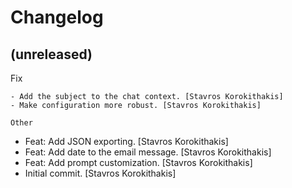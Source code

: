 Changelog
=========


(unreleased)
------------

Fix
~~~
- Add the subject to the chat context. [Stavros Korokithakis]
- Make configuration more robust. [Stavros Korokithakis]

Other
~~~~~
- Feat: Add JSON exporting. [Stavros Korokithakis]
- Feat: Add date to the email message. [Stavros Korokithakis]
- Feat: Add prompt customization. [Stavros Korokithakis]
- Initial commit. [Stavros Korokithakis]


